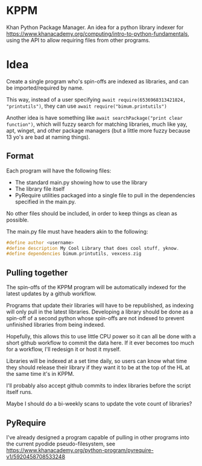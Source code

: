 # KPPM
Khan Python Package Manager. An idea for a python library indexer for https://www.khanacademy.org/computing/intro-to-python-fundamentals, using the API to allow requiring files from other programs.


# Idea
Create a single program who's spin-offs are indexed as libraries, and can be imported/required by name.

This way, instead of a user specifying  `await require(6536968313421824, "printutils")`, they can use `await require("bimum.printutils")`

Another idea is have something like `await searchPackage("print clear function")`, which will fuzzy search for matching libraries, much like yay, apt, winget, and other package managers (but a little more fuzzy because 13 yo's are bad at naming things).

## Format
Each program will have the following files:
- The standard main.py showing how to use the library
- The library file itself
- PyRequire utilities packaged into a single file to pull in the dependencies specified in the main.py.

No other files should be included, in order to keep things as clean as possible.

The main.py file must have headers akin to the following:
```cpp
#define author <username>
#define description My Cool Library that does cool stuff, yknow.
#define dependencies bimum.printutils, vexcess.zig
```

## Pulling together
The spin-offs of the KPPM program will be automatically indexed for the latest updates by a github workflow.

Programs that update their libraries will have to be republished, as indexing will only pull in the latest libraries. Developing a library should be done as a spin-off of a second python whose spin-offs are not indexed to prevent unfinished libraries from being indexed.

Hopefully, this allows this to use little CPU power so it can all be done with a short github workflow to commit the data here. If it ever becomes too much for a workflow, I'll redesign it or host it myself.

Libraries will be indexed at a set time daily, so users can know what time they should release their library if they want it to be at the top of the HL at the same time it's in KPPM.

I'll probably also accept github commits to index libraries before the script itself runs.

Maybe I should do a bi-weekly scans to update the vote count of libraries?

## PyRequire
I've already designed a program capable of pulling in other programs into the current pyodide pseudo-filesystem, see https://www.khanacademy.org/python-program/pyrequire-v1/5920458708533248
